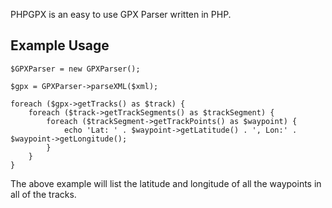 PHPGPX is an easy to use GPX Parser written in PHP.

## Example Usage

    $GPXParser = new GPXParser();

    $gpx = GPXParser->parseXML($xml);

    foreach ($gpx->getTracks() as $track) {
        foreach ($track->getTrackSegments() as $trackSegment) {
            foreach ($trackSegment->getTrackPoints() as $waypoint) {
                echo 'Lat: ' . $waypoint->getLatitude() . ', Lon:' . $waypoint->getLongitude();
            }
        }
    }

The above example will list the latitude and longitude of all the waypoints in all of the tracks.